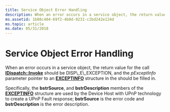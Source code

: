 ```yaml
---
title: Service Object Error Handling
description: When an error occurs in a service object, the return value for the call IDispatch Invoke should be DISP\_E\_EXCEPTION, and the pExceptInfo parameter pointer to an EXCEPTINFO structure in the should be filled in.
ms.assetid: 1b08c404-69f2-4b0d-9231-c2bd242e124d
ms.topic: article
ms.date: 05/31/2018
---
```


# Service Object Error Handling

When an error occurs in a service object, the return value for the call [**IDispatch::Invoke**](https://msdn.microsoft.com/library/ms221479(v=VS.71).aspx) should be DISP\_E\_EXCEPTION, and the *pExceptInfo* parameter pointer to an [**EXCEPTINFO**](https://msdn.microsoft.com/library/ms221133(v=VS.71).aspx) structure in the should be filled in.

Specifically, the **bstrSource**, and **bstrDescription** members of the [**EXCEPTINFO**](https://msdn.microsoft.com/library/ms221133(v=VS.71).aspx) structure are used by the Device Host with UPnP technology to create a UPnP Fault response; **bstrSource** is the error code and **bstrDescription** is the error description.

 

 




